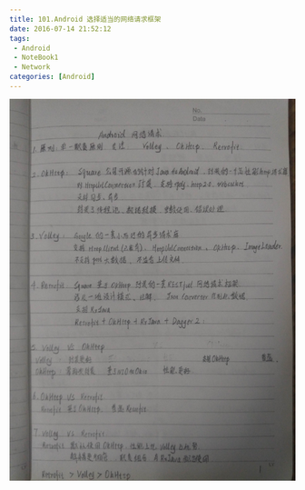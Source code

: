 ```yaml
---
title: 101.Android 选择适当的网络请求框架
date: 2016-07-14 21:52:12
tags:
 - Android
 - NoteBook1
 - Network
categories: [Android]
---
```



![](https://github.com/devallever/DataProject/blob/master/data/notebook1img/101-choose-network-framework.jpg?raw=true)